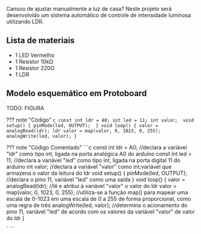Cansou de ajustar manualmente a luz de casa? Neste projeto será desenvolvido um sistema automático de controle de intensidade luminosa utilizando LDR.

## Lista de materiais

 - 1 LED Vermelho
 - 1 Resistor 10kΩ
 - 1 Resistor 220Ω
 - 1 LDR

## Modelo esquemático em Protoboard

TODO: FIGURA

??? note "Código"
    ```c
    const int ldr = A0;
    int led = 11;
    int valor; 
    void setup() {
      pinMode(led, OUTPUT); 
    }
    void loop() {
      valor = analogRead(ldr);
      ldr valor = map(valor, 0, 1023, 0, 255);
      analogWrite(led, valor);
    }
    ```
    
??? note "Código Comentado"
    ```c
    const int ldr = A0; //declara a variável "ldr" como tipo int, ligada na porta analógica A0 do arduino const 
    int led = 11; //declara a variável "led" como tipo int, ligada na porta digital 11 do arduino 
    int valor; //declara a variável "valor" como int;variável que armazena o valor da leitura do ldr 
    void setup() {
      pinMode(led, OUTPUT); //declara o pino 11, variável "led" como uma saída 
    }
    void loop() {
      valor = analogRead(ldr); //lê e atribui à variável "valor" o valor do 
      ldr valor = map(valor, 0, 1023, 0, 255); //utiliza-se a função map() para mapear uma escala de 0-1023 em uma escala de 0 a 255 de forma proporcional, como uma regra de três 
      analogWrite(led, valor); //determina o acionamento do pino 11, variável "led" de acordo com os valores da variável "valor" de valor do ldr 
    }

    ```